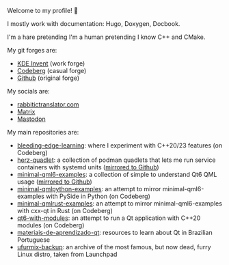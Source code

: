 Welcome to my profile! 🐰

I mostly work with documentation: Hugo, Doxygen, Docbook.

I'm a hare pretending I'm a human pretending I know C++ and CMake.

My git forges are:

* [KDE Invent](https://invent.kde.org/thiagosueto) (work forge)
* [Codeberg](https://codeberg.org/herzenschein) (casual forge)
* [Github](https://github.com/herzenschein) (original forge)

My socials are:

* [rabbitictranslator.com](https://rabbitictranslator.com)
* [Matrix](https://go.kde.org/matrix/#/@herzenschein:rabbitictranslator.com)
* <a rel="me" href="https://furry.engineer/@herzenschein">Mastodon</a>

My main repositories are:

* [bleeding-edge-learning](https://codeberg.org/herzenschein/bleeding-edge-learning): where I experiment with C++20/23 features (on Codeberg)
* [herz-quadlet](https://codeberg.org/herzenschein/herz-quadlet): a collection of podman quadlets that lets me run service containers with systemd units ([mirrored to Github](https://github.com/herzenschein/herz-quadlet))
* [minimal-qml6-examples](https://codeberg.org/herzenschein/minimal-qml6-examples): a collection of simple to understand Qt6 QML usage ([mirrored to Github](https://github.com/herzenschein/minimal-qml6-examples))
* [minimal-qmlpython-examples](https://codeberg.org/herzenschein/minimal-qmlpython-examples): an attempt to mirror minimal-qml6-examples with PySide in Python (on Codeberg)
* [minimal-qmlrust-examples](https://codeberg.org/herzenschein/minimal-qmlrust-examples): an attempt to mirror minimal-qml6-examples with cxx-qt in Rust (on Codeberg)
* [qt6-with-modules](https://codeberg.org/herzenschein/qt6-with-modules): an attempt to run a Qt application with C++20 modules (on Codeberg)
* [materiais-de-aprendizado-qt](https://github.com/herzenschein/materiais-de-aprendizado-qt): resources to learn about Qt in Brazilian Portuguese
* [ufurmix-backup](https://github.com/herzenschein/ufurmix-backup): an archive of the most famous, but now dead, furry Linux distro, taken from Launchpad
